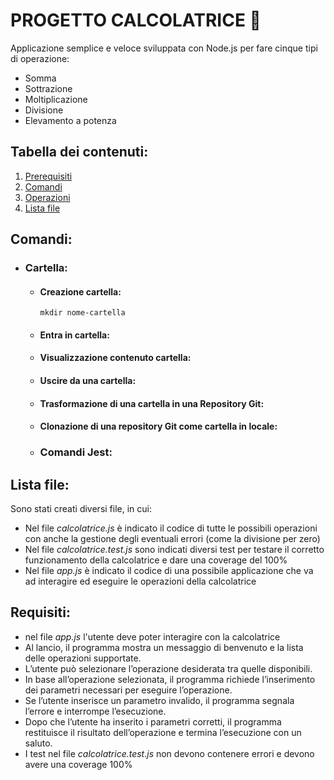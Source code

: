 # PROGETTO CALCOLATRICE 🔢
Applicazione semplice e veloce sviluppata con Node.js per fare cinque tipi di operazione: 
  - Somma
  - Sottrazione
  - Moltiplicazione
  - Divisione
  - Elevamento a potenza 

## Tabella dei contenuti: 
  1. [Prerequisiti](#Prerequisiti)
  2. [Comandi](#Comandi-Jest)
  3. [Operazioni](#Operazioni)
  4. [Lista file](#Lista-file)
     
## Comandi: 
- ### Cartella: 
  * #### Creazione cartella:
      ``` mkdir nome-cartella ```
  * #### Entra in cartella:
  
  * #### Visualizzazione contenuto cartella:
  
  * #### Uscire da una cartella:
     
  * #### Trasformazione di una cartella in una Repository Git:
 
  * #### Clonazione di una repository Git come cartella in locale:

  - ### Comandi Jest:
  
   


## Lista file: 
Sono stati creati diversi file, in cui:
  - Nel file *calcolatrice.js* è indicato il codice di tutte le possibili operazioni con anche la gestione degli eventuali errori (come la divisione per zero)
  - Nel file  *calcolatrice.test.js* sono indicati diversi test per testare il corretto funzionamento della calcolatrice e dare una coverage del 100%
  - Nel file *app.js* è indicato il codice di una possibile applicazione che va ad interagire ed eseguire le operazioni della calcolatrice

## Requisiti:   
  - nel file *app.js* l'utente deve poter interagire con la calcolatrice
  - Al lancio, il programma mostra un messaggio di benvenuto e la lista delle operazioni supportate.
  - L’utente può selezionare l’operazione desiderata tra quelle disponibili.
  - In base all’operazione selezionata, il programma richiede l’inserimento dei parametri necessari per eseguire l’operazione.
  - Se l’utente inserisce un parametro invalido, il programma segnala l’errore e interrompe l’esecuzione.
  - Dopo che l’utente ha inserito i parametri corretti, il programma restituisce il risultato dell’operazione e termina l’esecuzione con un saluto.
  - I test nel file *calcolatrice.test.js* non devono contenere errori e devono avere una coverage 100%
